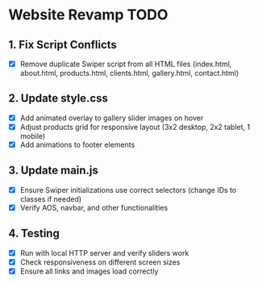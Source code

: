 # Website Revamp TODO

## 1. Fix Script Conflicts
- [x] Remove duplicate Swiper script from all HTML files (index.html, about.html, products.html, clients.html, gallery.html, contact.html)

## 2. Update style.css
- [x] Add animated overlay to gallery slider images on hover
- [x] Adjust products grid for responsive layout (3x2 desktop, 2x2 tablet, 1 mobile)
- [x] Add animations to footer elements

## 3. Update main.js
- [x] Ensure Swiper initializations use correct selectors (change IDs to classes if needed)
- [x] Verify AOS, navbar, and other functionalities

## 4. Testing
- [x] Run with local HTTP server and verify sliders work
- [x] Check responsiveness on different screen sizes
- [x] Ensure all links and images load correctly

